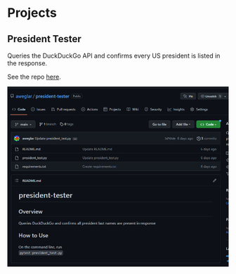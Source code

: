 # Projects

## President Tester

Queries the DuckDuckGo API and confirms every US president is listed in the response.

See the repo [here](https://github.com/aweglar/president-tester).

![president-tester-repo](./assets/president-tester.png)
